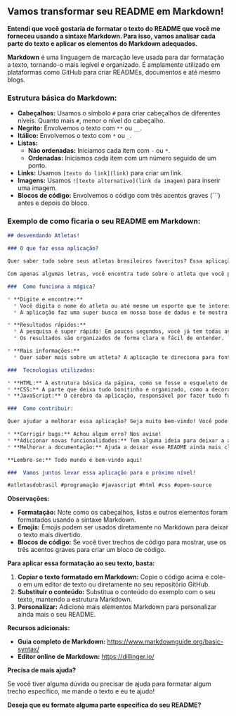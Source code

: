 ## Vamos transformar seu README em Markdown! 

**Entendi que você gostaria de formatar o texto do README que você me forneceu usando a sintaxe Markdown. Para isso, vamos analisar cada parte do texto e aplicar os elementos do Markdown adequados.**

**Markdown** é uma linguagem de marcação leve usada para dar formatação a texto, tornando-o mais legível e organizado. É amplamente utilizado em plataformas como GitHub para criar READMEs, documentos e até mesmo blogs.

### **Estrutura básica do Markdown:**

* **Cabeçalhos:** Usamos o símbolo `#` para criar cabeçalhos de diferentes níveis. Quanto mais `#`, menor o nível do cabeçalho.
* **Negrito:** Envolvemos o texto com `**` ou `__`.
* **Itálico:** Envolvemos o texto com `*` ou `_`.
* **Listas:**
    * **Não ordenadas:** Iniciamos cada item com `-` ou `*`.
    * **Ordenadas:** Iniciamos cada item com um número seguido de um ponto.
* **Links:** Usamos `[texto do link](link)` para criar um link.
* **Imagens:** Usamos `![texto alternativo](link da imagem)` para inserir uma imagem.
* **Blocos de código:** Envolvemos o código com três acentos graves (```) antes e depois do bloco.

### **Exemplo de como ficaria o seu README em Markdown:**

```markdown
## desvendando Atletas!

### O que faz essa aplicação?

Quer saber tudo sobre seus atletas brasileiros favoritos? Essa aplicação é a sua porta de entrada para um universo de informações sobre os maiores nomes do esporte nacional! 

Com apenas algumas letras, você encontra tudo sobre o atleta que você procura: desde a biografia até links para saber mais sobre suas conquistas. É como ter uma enciclopédia esportiva na palma da sua mão! 

###  Como funciona a mágica?

* **Digite e encontre:**
  * Você digita o nome do atleta ou até mesmo um esporte que te interessa.
  * A aplicação faz uma super busca em nossa base de dados e te mostra todos os resultados relevantes.

* **Resultados rápidos:**
  * A pesquisa é super rápida! Em poucos segundos, você já tem todas as informações na tela.
  * Os resultados são organizados de forma clara e fácil de entender.

* **Mais informações:**
  * Quer saber mais sobre um atleta? A aplicação te direciona para fontes confiáveis, como a Wikipédia.

### ️ Tecnologias utilizadas:

* **HTML:** A estrutura básica da página, como se fosse o esqueleto de uma casa.
* **CSS:** A parte que deixa tudo bonitinho e organizado, como a decoração da casa.
* **JavaScript:** O cérebro da aplicação, responsável por fazer tudo funcionar, como a pesquisa e a exibição dos resultados.

###  Como contribuir:

Quer ajudar a melhorar essa aplicação? Seja muito bem-vindo! Você pode:

* **Corrigir bugs:** Achou algum erro? Nos avise!
* **Adicionar novas funcionalidades:** Tem alguma ideia para deixar a aplicação ainda melhor? Compartilhe conosco!
* **Melhorar a documentação:** Ajuda a deixar esse README ainda mais claro e completo.

**Lembre-se:** Todo mundo é bem-vindo aqui! 

###  Vamos juntos levar essa aplicação para o próximo nível!

#atletasdobrasil #programação #javascript #html #css #open-source
```

**Observações:**

* **Formatação:** Note como os cabeçalhos, listas e outros elementos foram formatados usando a sintaxe Markdown.
* **Emojis:** Emojis podem ser usados diretamente no Markdown para deixar o texto mais divertido.
* **Blocos de código:** Se você tiver trechos de código para mostrar, use os três acentos graves para criar um bloco de código.

**Para aplicar essa formatação ao seu texto, basta:**

1. **Copiar o texto formatado em Markdown:** Copie o código acima e cole-o em um editor de texto ou diretamente no seu repositório GitHub.
2. **Substituir o conteúdo:** Substitua o conteúdo do exemplo com o seu texto, mantendo a estrutura Markdown.
3. **Personalizar:** Adicione mais elementos Markdown para personalizar ainda mais o seu README.

**Recursos adicionais:**

* **Guia completo de Markdown:** https://www.markdownguide.org/basic-syntax/
* **Editor online de Markdown:** https://dillinger.io/

**Precisa de mais ajuda?**

Se você tiver alguma dúvida ou precisar de ajuda para formatar algum trecho específico, me mande o texto e eu te ajudo!

**Deseja que eu formate alguma parte específica do seu README?** 
